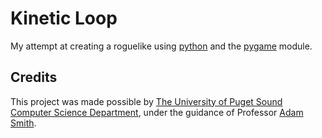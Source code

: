 # Kinetic Loop

My attempt at creating a roguelike using [python](https://www.python.org/)
and the [pygame](https://www.pygame.org/) module.


## Credits

This project was made possible by [The University of Puget Sound Computer Science Department](https://www.pugetsound.edu/academics/computer-science), 
under the guidance of Professor [Adam Smith](https://mathcs.pugetsound.edu/~aasmith/).


